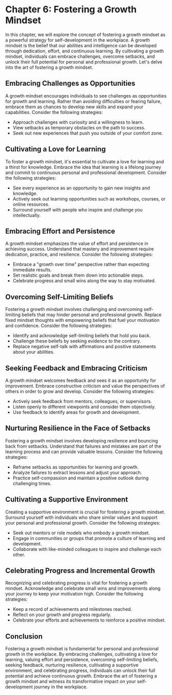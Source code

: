 Chapter 6: Fostering a Growth Mindset
=====================================

In this chapter, we will explore the concept of fostering a growth mindset as a powerful strategy for self-development in the workplace. A growth mindset is the belief that our abilities and intelligence can be developed through dedication, effort, and continuous learning. By cultivating a growth mindset, individuals can embrace challenges, overcome setbacks, and unlock their full potential for personal and professional growth. Let's delve into the art of fostering a growth mindset.

Embracing Challenges as Opportunities
-------------------------------------

A growth mindset encourages individuals to see challenges as opportunities for growth and learning. Rather than avoiding difficulties or fearing failure, embrace them as chances to develop new skills and expand your capabilities. Consider the following strategies:

* Approach challenges with curiosity and a willingness to learn.
* View setbacks as temporary obstacles on the path to success.
* Seek out new experiences that push you outside of your comfort zone.

Cultivating a Love for Learning
-------------------------------

To foster a growth mindset, it's essential to cultivate a love for learning and a thirst for knowledge. Embrace the idea that learning is a lifelong journey and commit to continuous personal and professional development. Consider the following strategies:

* See every experience as an opportunity to gain new insights and knowledge.
* Actively seek out learning opportunities such as workshops, courses, or online resources.
* Surround yourself with people who inspire and challenge you intellectually.

Embracing Effort and Persistence
--------------------------------

A growth mindset emphasizes the value of effort and persistence in achieving success. Understand that mastery and improvement require dedication, practice, and resilience. Consider the following strategies:

* Embrace a "growth over time" perspective rather than expecting immediate results.
* Set realistic goals and break them down into actionable steps.
* Celebrate progress and small wins along the way to stay motivated.

Overcoming Self-Limiting Beliefs
--------------------------------

Fostering a growth mindset involves challenging and overcoming self-limiting beliefs that may hinder personal and professional growth. Replace fixed mindset thoughts with empowering beliefs that fuel your motivation and confidence. Consider the following strategies:

* Identify and acknowledge self-limiting beliefs that hold you back.
* Challenge these beliefs by seeking evidence to the contrary.
* Replace negative self-talk with affirmations and positive statements about your abilities.

Seeking Feedback and Embracing Criticism
----------------------------------------

A growth mindset welcomes feedback and sees it as an opportunity for improvement. Embrace constructive criticism and value the perspectives of others in order to grow and develop. Consider the following strategies:

* Actively seek feedback from mentors, colleagues, or supervisors.
* Listen openly to different viewpoints and consider them objectively.
* Use feedback to identify areas for growth and development.

Nurturing Resilience in the Face of Setbacks
--------------------------------------------

Fostering a growth mindset involves developing resilience and bouncing back from setbacks. Understand that failures and mistakes are part of the learning process and can provide valuable lessons. Consider the following strategies:

* Reframe setbacks as opportunities for learning and growth.
* Analyze failures to extract lessons and adjust your approach.
* Practice self-compassion and maintain a positive outlook during challenging times.

Cultivating a Supportive Environment
------------------------------------

Creating a supportive environment is crucial for fostering a growth mindset. Surround yourself with individuals who share similar values and support your personal and professional growth. Consider the following strategies:

* Seek out mentors or role models who embody a growth mindset.
* Engage in communities or groups that promote a culture of learning and development.
* Collaborate with like-minded colleagues to inspire and challenge each other.

Celebrating Progress and Incremental Growth
-------------------------------------------

Recognizing and celebrating progress is vital for fostering a growth mindset. Acknowledge and celebrate small wins and improvements along your journey to keep your motivation high. Consider the following strategies:

* Keep a record of achievements and milestones reached.
* Reflect on your growth and progress regularly.
* Celebrate your efforts and achievements to reinforce a positive mindset.

Conclusion
----------

Fostering a growth mindset is fundamental for personal and professional growth in the workplace. By embracing challenges, cultivating a love for learning, valuing effort and persistence, overcoming self-limiting beliefs, seeking feedback, nurturing resilience, cultivating a supportive environment, and celebrating progress, individuals can unlock their full potential and achieve continuous growth. Embrace the art of fostering a growth mindset and witness its transformative impact on your self-development journey in the workplace.
